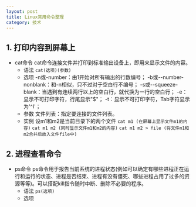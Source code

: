 ```yaml
---
layout: post
title: Linux常用命令整理
category: 技术
---
```


## 1. 打印内容到屏幕上
* cat命令
	cat命令连接文件并打印到标准输出设备上，即用来显示文件的内容。
	* 语法
	`cat(选项)(参数)`
	* 选项
	-n或-number：由1开始对所有输出的行数编号；
	-b或--number-nonblank：和-n相似，只不过对于空白行不编号；
	-s或--squeeze-blank：当遇到有连续两行以上的空白行，就代换为一行的空白行；
	-e：显示不可打印字符，行尾显示"$"；
	-t：显示不可打印字符，Tab字符显示为'^I'；
	* 参数
	文件列表：指定要连接的文件列表。
	* 实例
	设m1和m2是当前目录下的两个文件
	`cat m1 (在屏幕上显示文件m1的内容)`
	`cat m1 m2 (同时显示文件m1和m2的内容)`
	`cat m1 m2 > file (将文件m1和m2合并后放入文件file中)`
	
## 2. 进程查看命令
* ps命令
	ps命令用于报告当前系统的进程状态(例如可以确定有哪些进程正在运行和运行的状态、进程是否结束、进程有没有僵死、哪些进程占用了过多的资源等等)。可以搭配kill指令随时中断、删除不必要的程序。
	* 语法
	`ps(选项)`
	* 选项
	
